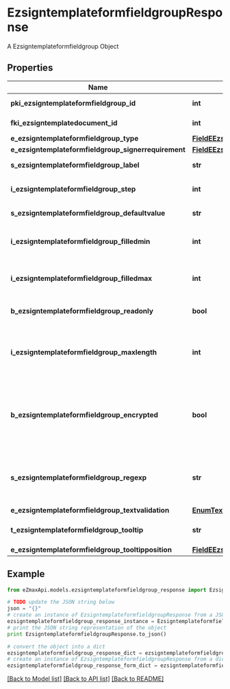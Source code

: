 # EzsigntemplateformfieldgroupResponse

A Ezsigntemplateformfieldgroup Object

## Properties

Name | Type | Description | Notes
------------ | ------------- | ------------- | -------------
**pki_ezsigntemplateformfieldgroup_id** | **int** | The unique ID of the Ezsigntemplateformfieldgroup | 
**fki_ezsigntemplatedocument_id** | **int** | The unique ID of the Ezsigntemplatedocument | 
**e_ezsigntemplateformfieldgroup_type** | [**FieldEEzsigntemplateformfieldgroupType**](FieldEEzsigntemplateformfieldgroupType.md) |  | 
**e_ezsigntemplateformfieldgroup_signerrequirement** | [**FieldEEzsigntemplateformfieldgroupSignerrequirement**](FieldEEzsigntemplateformfieldgroupSignerrequirement.md) |  | 
**s_ezsigntemplateformfieldgroup_label** | **str** | The Label for the Ezsigntemplateformfieldgroup | 
**i_ezsigntemplateformfieldgroup_step** | **int** | The step when the Ezsigntemplatesigner will be invited to fill the form fields | 
**s_ezsigntemplateformfieldgroup_defaultvalue** | **str** | The default value for the Ezsigntemplateformfieldgroup | [optional] 
**i_ezsigntemplateformfieldgroup_filledmin** | **int** | The minimum number of Ezsigntemplateformfield that must be filled in the Ezsigntemplateformfieldgroup | 
**i_ezsigntemplateformfieldgroup_filledmax** | **int** | The maximum number of Ezsigntemplateformfield that must be filled in the Ezsigntemplateformfieldgroup | 
**b_ezsigntemplateformfieldgroup_readonly** | **bool** | Whether the Ezsigntemplateformfieldgroup is read only or not. | 
**i_ezsigntemplateformfieldgroup_maxlength** | **int** | The maximum length for the value in the Ezsigntemplateformfieldgroup  This can only be set if eEzsigntemplateformfieldgroupType is **Text** or **Textarea** | [optional] 
**b_ezsigntemplateformfieldgroup_encrypted** | **bool** | Whether the Ezsigntemplateformfieldgroup is encrypted in the database or not. Encrypted values are not displayed on the Ezsigndocument. This can only be set if eEzsigntemplateformfieldgroupType is **Text** or **Textarea** | [optional] 
**s_ezsigntemplateformfieldgroup_regexp** | **str** | A regular expression to indicate what values are acceptable for the Ezsigntemplateformfieldgroup.  This can only be set if eEzsigntemplateformfieldgroupType is **Text** or **Textarea** | [optional] 
**e_ezsigntemplateformfieldgroup_textvalidation** | [**EnumTextvalidation**](EnumTextvalidation.md) |  | [optional] 
**t_ezsigntemplateformfieldgroup_tooltip** | **str** | A tooltip that will be presented to Ezsigntemplatesigner about the Ezsigntemplateformfieldgroup | [optional] 
**e_ezsigntemplateformfieldgroup_tooltipposition** | [**FieldEEzsigntemplateformfieldgroupTooltipposition**](FieldEEzsigntemplateformfieldgroupTooltipposition.md) |  | [optional] 

## Example

```python
from eZmaxApi.models.ezsigntemplateformfieldgroup_response import EzsigntemplateformfieldgroupResponse

# TODO update the JSON string below
json = "{}"
# create an instance of EzsigntemplateformfieldgroupResponse from a JSON string
ezsigntemplateformfieldgroup_response_instance = EzsigntemplateformfieldgroupResponse.from_json(json)
# print the JSON string representation of the object
print EzsigntemplateformfieldgroupResponse.to_json()

# convert the object into a dict
ezsigntemplateformfieldgroup_response_dict = ezsigntemplateformfieldgroup_response_instance.to_dict()
# create an instance of EzsigntemplateformfieldgroupResponse from a dict
ezsigntemplateformfieldgroup_response_form_dict = ezsigntemplateformfieldgroup_response.from_dict(ezsigntemplateformfieldgroup_response_dict)
```
[[Back to Model list]](../README.md#documentation-for-models) [[Back to API list]](../README.md#documentation-for-api-endpoints) [[Back to README]](../README.md)


